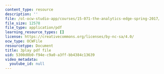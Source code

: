 ```yaml
---
content_type: resource
description: ''
file: /ol-ocw-studio-app/courses/15-071-the-analytics-edge-spring-2017/5300d0b0f94ec9a0a3ffbb4384c13639_xeszYyi9ooM.pdf
file_size: 12578
file_type: application/pdf
learning_resource_types: []
license: https://creativecommons.org/licenses/by-nc-sa/4.0/
ocw_type: OCWFile
resourcetype: Document
title: 3play pdf file
uid: 5300d0b0-f94e-c9a0-a3ff-bb4384c13639
video_metadata:
  youtube_id: null
---
```

